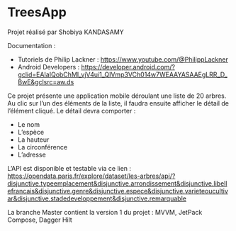 # TreesApp
Projet réalisé par Shobiya KANDASAMY

Documentation : 
- Tutoriels de Philip Lackner : https://www.youtube.com/@PhilippLackner
- Android Developers : https://developer.android.com/?gclid=EAIaIQobChMI_vjV4ui1_QIVmp3VCh014w7WEAAYASAAEgLRR_D_BwE&gclsrc=aw.ds

Ce projet présente une application mobile déroulant une liste de 20 arbres. Au clic sur l’un des éléments de la liste, il faudra ensuite afficher le détail de l’élément cliqué. 
Le détail devra comporter :

- Le nom
- L’espèce
- La hauteur
- La circonférence
- L’adresse

L’API est disponible et testable via ce lien :
https://opendata.paris.fr/explore/dataset/les-arbres/api/?disjunctive.typeemplacement&disjunctive.arrondissement&disjunctive.libellefrancais&disjunctive.genre&disjunctive.espece&disjunctive.varieteoucultivar&disjunctive.stadedeveloppement&disjunctive.remarquable

La branche Master contient la version 1 du projet : MVVM, JetPack Compose, Dagger Hilt

